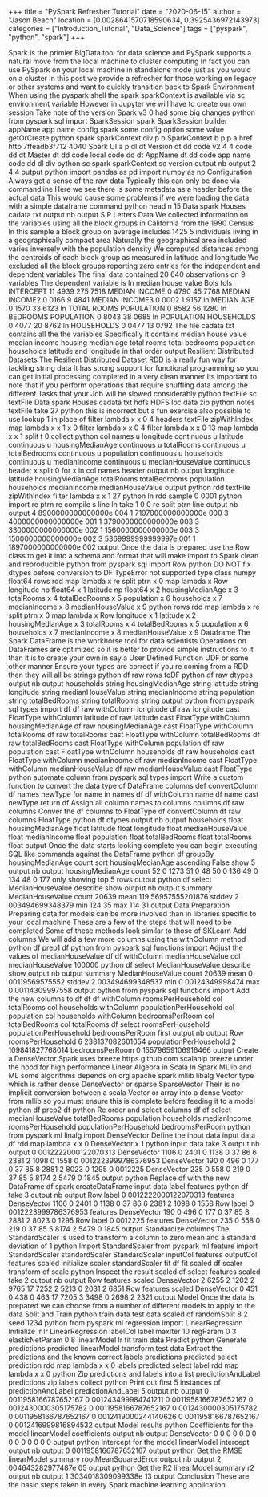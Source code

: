 +++
title = "PySpark Refresher Tutorial"
date = "2020-06-15"
author = "Jason Beach"
location = [0.0028641570718590634, 0.3925436972143973]
categories = ["Introduction_Tutorial", "Data_Science"]
tags = ["pyspark", "python", "spark"]
+++

Spark is the primier BigData tool for data science and PySpark supports a natural move from the local machine to cluster computing In fact you can use PySpark on your local machine in standalone mode just as you would on a cluster In this post we provide a refresher for those working on legacy or other systems and want to quickly transition back to Spark Environment When using the pyspark shell the spark sparkContext is available via sc environment variable However in Jupyter we will have to create our own session Take note of the version Spark v3 0 had some big changes python from pyspark sql import SparkSession spark SparkSession builder appName app name config spark some config option some value getOrCreate python spark sparkContext div p b SparkContext b p p a href http 7ffeadb3f712 4040 Spark UI a p dl dt Version dt dd code v2 4 4 code dd dt Master dt dd code local code dd dt AppName dt dd code app name code dd dl div python sc spark sparkContext sc version output nb output 2 4 4 output python import pandas as pd import numpy as np Configuration Always get a sense of the raw data Typically this can only be done via commandline Here we see there is some metadata as a header before the actual data This would cause some problems if we were loading the data with a simple dataframe command python head n 15 Data spark Houses cadata txt output nb output S P Letters Data We collected information on the variables using all the block groups in California from the 1990 Census In this sample a block group on average includes 1425 5 individuals living in a geographically compact area Naturally the geographical area included varies inversely with the population density We computed distances among the centroids of each block group as measured in latitude and longitude We excluded all the block groups reporting zero entries for the independent and dependent variables The final data contained 20 640 observations on 9 variables The dependent variable is ln median house value Bols tols INTERCEPT 11 4939 275 7518 MEDIAN INCOME 0 4790 45 7768 MEDIAN INCOME2 0 0166 9 4841 MEDIAN INCOME3 0 0002 1 9157 ln MEDIAN AGE 0 1570 33 6123 ln TOTAL ROOMS POPULATION 0 8582 56 1280 ln BEDROOMS POPULATION 0 8043 38 0685 ln POPULATION HOUSEHOLDS 0 4077 20 8762 ln HOUSEHOLDS 0 0477 13 0792 The file cadata txt contains all the the variables Specifically it contains median house value median income housing median age total rooms total bedrooms population households latitude and longitude in that order output Resilient Distributed Datasets The Resilient Distributed Dataset RDD is a really fun way for tackling string data It has strong support for functional programming so you can get initial processing completed in a very clean manner Its important to note that if you perform operations that require shuffling data among the different Tasks that your Job will be slowed considerably python textFile sc textFile Data spark Houses cadata txt hdfs HDFS loc data zip python notes textFile take 27 python this is incorrect but a fun exercise also possible to use lookup 1 in place of filter lambda x x 0 4 headers textFile zipWithIndex map lambda x x 1 x 0 filter lambda x x 0 4 filter lambda x x 0 13 map lambda x x 1 split t 0 collect python col names u longitude continuous u latitude continuous u housingMedianAge continuous u totalRooms continuous u totalBedrooms continuous u population continuous u households continuous u medianIncome continuous u medianHouseValue continuous header x split 0 for x in col names header output nb output longitude latitude housingMedianAge totalRooms totalBedrooms population households medianIncome medianHouseValue output python rdd textFile zipWithIndex filter lambda x x 1 27 python ln rdd sample 0 0001 python import re ptrn re compile s line ln take 1 0 0 re split ptrn line output nb output 4 8900000000000000e 004 1 7197000000000000e 000 3 4000000000000000e 001 1 3790000000000000e 003 3 3300000000000000e 002 1 1560000000000000e 003 3 1500000000000000e 002 3 5369999999999997e 001 1 1897000000000000e 002 output Once the data is prepared use the Row class to get it into a schema and format that will make import to Spark clean and reproducible python from pyspark sql import Row python DO NOT fix dtypes before conversion to DF TypeError not supported type class numpy float64 rows rdd map lambda x re split ptrn x 0 map lambda x Row longitude np float64 x 1 latitude np float64 x 2 housingMedianAge x 3 totalRooms x 4 totalBedRooms x 5 population x 6 households x 7 medianIncome x 8 medianHouseValue x 9 python rows rdd map lambda x re split ptrn x 0 map lambda x Row longitude x 1 latitude x 2 housingMedianAge x 3 totalRooms x 4 totalBedRooms x 5 population x 6 households x 7 medianIncome x 8 medianHouseValue x 9 Dataframe The Spark DataFrame is the workhorse tool for data scientists Operations on DataFrames are optimized so it is better to provide simple instructions to it than it is to create your own in say a User Defined Function UDF or some other manner Ensure your types are correct if you re coming from a RDD then they will all be strings python df raw rows toDF python df raw dtypes output nb output households string housingMedianAge string latitude string longitude string medianHouseValue string medianIncome string population string totalBedRooms string totalRooms string output python from pyspark sql types import df df raw withColumn longitude df raw longitude cast FloatType withColumn latitude df raw latitude cast FloatType withColumn housingMedianAge df raw housingMedianAge cast FloatType withColumn totalRooms df raw totalRooms cast FloatType withColumn totalBedRooms df raw totalBedRooms cast FloatType withColumn population df raw population cast FloatType withColumn households df raw households cast FloatType withColumn medianIncome df raw medianIncome cast FloatType withColumn medianHouseValue df raw medianHouseValue cast FloatType python automate column from pyspark sql types import Write a custom function to convert the data type of DataFrame columns def convertColumn df names newType for name in names df df withColumn name df name cast newType return df Assign all column names to columns columns df raw columns Conver the df columns to FloatType df convertColumn df raw columns FloatType python df dtypes output nb output households float housingMedianAge float latitude float longitude float medianHouseValue float medianIncome float population float totalBedRooms float totalRooms float output Once the data starts looking complete you can begin executing SQL like commands against the DataFrame python df groupBy housingMedianAge count sort housingMedianAge ascending False show 5 output nb output housingMedianAge count 52 0 1273 51 0 48 50 0 136 49 0 134 48 0 177 only showing top 5 rows output python df select MedianHouseValue describe show output nb output summary MedianHouseValue count 20639 mean 119 56957555201876 stddev 2 003494699348379 min 124 35 max 114 31 output Data Preparation Preparing data for models can be more involved than in libraries specific to your local machine These are a few of the steps that will need to be completed Some of these methods look similar to those of SKLearn Add columns We will add a few more columns using the withColumn method python df prep1 df python from pyspark sql functions import Adjust the values of medianHouseValue df df withColumn medianHouseValue col medianHouseValue 100000 python df select MedianHouseValue describe show output nb output summary MedianHouseValue count 20639 mean 0 00119569575552 stddev 2 003494699348537 min 0 00124349998474 max 0 00114309997558 output python from pyspark sql functions import Add the new columns to df df df withColumn roomsPerHousehold col totalRooms col households withColumn populationPerHousehold col population col households withColumn bedroomsPerRoom col totalBedRooms col totalRooms df select roomsPerHousehold populationPerHousehold bedroomsPerRoom first output nb output Row roomsPerHousehold 6 238137082601054 populationPerHousehold 2 109841827768014 bedroomsPerRoom 0 15579659106916466 output Create a DenseVector Spark uses breeze https github com scalanlp breeze under the hood for high performance Linear Algebra in Scala In Spark MLlib and ML some algorithms depends on org apache spark mllib libalg Vector type which is rather dense DenseVector or sparse SparseVector Their is no implicit conversion between a scala Vector or array into a dense Vector from mllib so you must ensure this is complete before feeding it to a model python df prep2 df python Re order and select columns df df select medianHouseValue totalBedRooms population households medianIncome roomsPerHousehold populationPerHousehold bedroomsPerRoom python from pyspark ml linalg import DenseVector Define the input data input data df rdd map lambda x x 0 DenseVector x 1 python input data take 3 output nb output 0 0012222000122070313 DenseVector 1106 0 2401 0 1138 0 37 86 6 2381 2 1098 0 1558 0 0012223999786376953 DenseVector 190 0 496 0 177 0 37 85 8 2881 2 8023 0 1295 0 0012225 DenseVector 235 0 558 0 219 0 37 85 5 8174 2 5479 0 1845 output python Replace df with the new DataFrame df spark createDataFrame input data label features python df take 3 output nb output Row label 0 0012222000122070313 features DenseVector 1106 0 2401 0 1138 0 37 86 6 2381 2 1098 0 1558 Row label 0 0012223999786376953 features DenseVector 190 0 496 0 177 0 37 85 8 2881 2 8023 0 1295 Row label 0 0012225 features DenseVector 235 0 558 0 219 0 37 85 5 8174 2 5479 0 1845 output Standardize columns The StandardScaler is used to transform a column to zero mean and a standard deviation of 1 python Import StandardScaler from pyspark ml feature import StandardScaler standardScaler StandardScaler inputCol features outputCol features scaled initialize scaler standardScaler fit df fit scaled df scaler transform df scale python Inspect the result scaled df select features scaled take 2 output nb output Row features scaled DenseVector 2 6255 2 1202 2 9765 17 7252 2 5213 0 2031 2 6851 Row features scaled DenseVector 0 451 0 438 0 463 17 7205 3 3498 0 2698 2 2321 output Model Once the data is prepared we can choose from a number of different models to apply to the data Split and Train python train data test data scaled df randomSplit 8 2 seed 1234 python from pyspark ml regression import LinearRegression Initialize lr lr LinearRegression labelCol label maxIter 10 regParam 0 3 elasticNetParam 0 8 linearModel lr fit train data Predict python Generate predictions predicted linearModel transform test data Extract the predictions and the known correct labels predictions predicted select prediction rdd map lambda x x 0 labels predicted select label rdd map lambda x x 0 python Zip predictions and labels into a list predictionAndLabel predictions zip labels collect python Print out first 5 instances of predictionAndLabel predictionAndLabel 5 output nb output 0 0011958166787652167 0 001243499984741211 0 0011958166787652167 0 0012430000305175782 0 0011958166787652167 0 0012430000305175782 0 0011958166787652167 0 0012419000244140626 0 0011958166787652167 0 0012416999816894532 output Model results python Coefficients for the model linearModel coefficients output nb output DenseVector 0 0 0 0 0 0 0 0 0 0 0 0 0 0 output python Intercept for the model linearModel intercept output nb output 0 0011958166787652167 output python Get the RMSE linearModel summary rootMeanSquaredError output nb output 2 004643282977487e 05 output python Get the R2 linearModel summary r2 output nb output 1 3034018309099338e 13 output Conclusion These are the basic steps taken in every Spark machine learning application